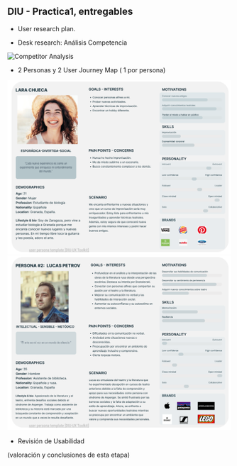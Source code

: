 ## DIU - Practica1, entregables



- User research  plan.

- Desk research: Análisis Competencia 

![Competitor Analysis](Competitor_Analysis.png)

- 2 Personas y  2 User Journey Map  ( 1 por persona)

![Persona 1 - Lara](Persona1-Lara.png)
![Persona 2 - Lucas](Persona2-Lucas.png)

- Revisión de Usabilidad 


(valoración y conclusiones de esta etapa)
